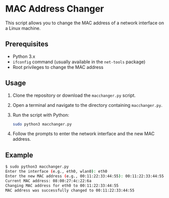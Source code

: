 # MAC Address Changer

This script allows you to change the MAC address of a network interface on a Linux machine.

## Prerequisites

- Python 3.x
- `ifconfig` command (usually available in the `net-tools` package)
- Root privileges to change the MAC address

## Usage

1. Clone the repository or download the `macchanger.py` script.
2. Open a terminal and navigate to the directory containing `macchanger.py`.
3. Run the script with Python:

    ```sh
    sudo python3 macchanger.py
    ```

4. Follow the prompts to enter the network interface and the new MAC address.

## Example

```sh
$ sudo python3 macchanger.py
Enter the interface (e.g., eth0, wlan0): eth0
Enter the new MAC address (e.g., 00:11:22:33:44:55): 00:11:22:33:44:55
Current MAC address: 08:00:27:4c:22:6a
Changing MAC address for eth0 to 00:11:22:33:44:55
MAC address was successfully changed to 00:11:22:33:44:55
